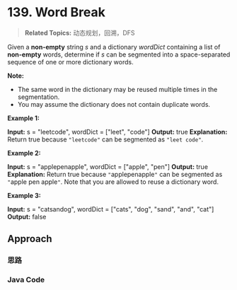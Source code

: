 # 139. Word Break
>  **Related Topics:** 动态规划，回溯，DFS
>  
Given a  **non-empty**  string  _s_  and a dictionary  _wordDict_  containing a list of  **non-empty**  words, determine if  _s_  can be segmented into a space-separated sequence of one or more dictionary words.

**Note:**

-   The same word in the dictionary may be reused multiple times in the segmentation.
-   You may assume the dictionary does not contain duplicate words.

**Example 1:**

**Input:** s = "leetcode", wordDict = ["leet", "code"]
**Output:** true
**Explanation:** Return true because `"leetcode"` can be segmented as `"leet code"`.

**Example 2:**

**Input:** s = "applepenapple", wordDict = ["apple", "pen"]
**Output:** true
**Explanation:** Return true because `"`applepenapple`"` can be segmented as `"`apple pen apple`"`.
             Note that you are allowed to reuse a dictionary word.

**Example 3:**

**Input:** s = "catsandog", wordDict = ["cats", "dog", "sand", "and", "cat"]
**Output:** false

## Approach
### 思路

### Java Code
``` Java

```

<!--stackedit_data:
eyJoaXN0b3J5IjpbNTcyMzU2MDA2LDM0MTgzNzQyOCwxODIzNT
E0ODkwLDYzMDM0Mzg0N119
-->